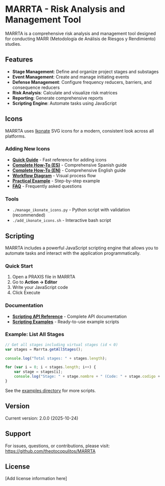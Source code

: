 # MARRTA - Risk Analysis and Management Tool

MARRTA is a comprehensive risk analysis and management tool designed for conducting MARR (Metodología de Análisis de Riesgos y Rendimiento) studies.

## Features

- **Stage Management**: Define and organize project stages and substages
- **Event Management**: Create and manage initiating events
- **Defense Management**: Configure frequency reducers, barriers, and consequence reducers
- **Risk Analysis**: Calculate and visualize risk matrices
- **Reporting**: Generate comprehensive reports
- **Scripting Engine**: Automate tasks using JavaScript

## Icons

MARRTA uses [Ikonate](https://ikonate.com/) SVG icons for a modern, consistent look across all platforms.

### Adding New Icons

- **[Quick Guide](Documentation/Support/QUICK_GUIDE_IKONATE_ICONS.md)** - Fast reference for adding icons
- **[Complete How-To (ES)](Documentation/Support/HOWTO_ADD_IKONATE_ICONS.md)** - Comprehensive Spanish guide
- **[Complete How-To (EN)](Documentation/Support/HOWTO_ADD_IKONATE_ICONS_EN.md)** - Comprehensive English guide
- **[Workflow Diagram](Documentation/Support/ICON_WORKFLOW_DIAGRAM.md)** - Visual process flow
- **[Practical Example](Documentation/Support/EXAMPLE_ADDING_IKONATE.md)** - Step-by-step example
- **[FAQ](Documentation/Support/FAQ_IKONATE_ICONS.md)** - Frequently asked questions

### Tools

- `./manage_ikonate_icons.py` - Python script with validation (recommended)
- `./add_ikonate_icons.sh` - Interactive bash script

## Scripting

MARRTA includes a powerful JavaScript scripting engine that allows you to automate tasks and interact with the application programmatically.

### Quick Start

1. Open a PRAXIS file in MARRTA
2. Go to **Action → Editor**
3. Write your JavaScript code
4. Click Execute

### Documentation

- **[Scripting API Reference](Documentation/Support/SCRIPTING_API.md)** - Complete API documentation
- **[Scripting Examples](examples/scripting/)** - Ready-to-use example scripts

### Example: List All Stages

```javascript
// Get all stages including virtual stages (id < 0)
var stages = Marrta.getAllStages();

console.log("Total stages: " + stages.length);

for (var i = 0; i < stages.length; i++) {
    var stage = stages[i];
    console.log("Stage: " + stage.nombre + " (Code: " + stage.codigo + ")");
}
```

See the [examples directory](examples/scripting/) for more scripts.

## Version

Current version: 2.0.0 (2025-10-24)

## Support

For issues, questions, or contributions, please visit:
https://github.com/theotocopulitos/MARRTA

## License

[Add license information here]

